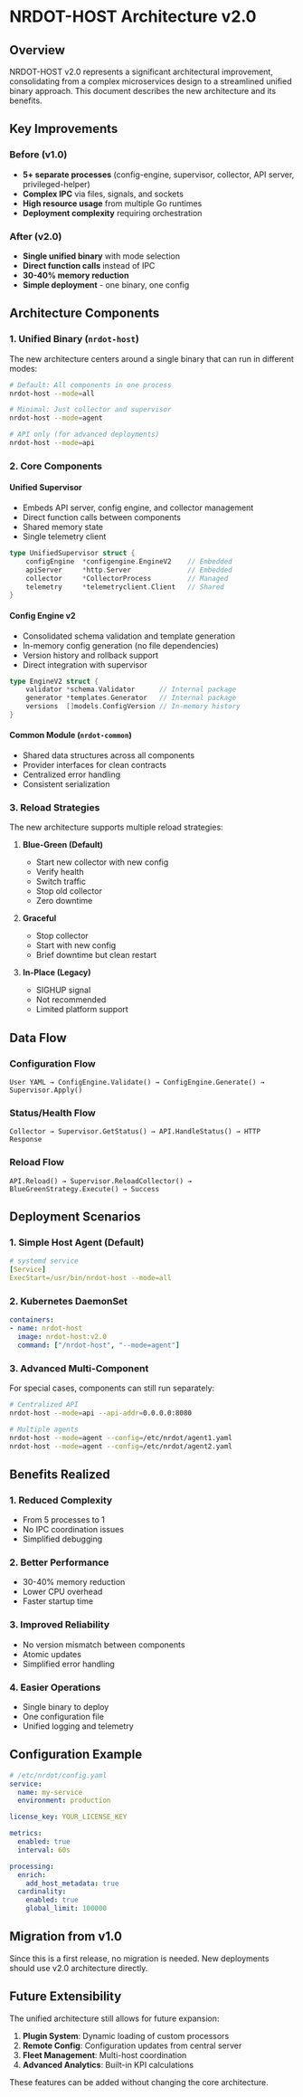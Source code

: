 # NRDOT-HOST Architecture v2.0

## Overview

NRDOT-HOST v2.0 represents a significant architectural improvement, consolidating from a complex microservices design to a streamlined unified binary approach. This document describes the new architecture and its benefits.

## Key Improvements

### Before (v1.0)
- **5+ separate processes** (config-engine, supervisor, collector, API server, privileged-helper)
- **Complex IPC** via files, signals, and sockets
- **High resource usage** from multiple Go runtimes
- **Deployment complexity** requiring orchestration

### After (v2.0)
- **Single unified binary** with mode selection
- **Direct function calls** instead of IPC
- **30-40% memory reduction**
- **Simple deployment** - one binary, one config

## Architecture Components

### 1. Unified Binary (`nrdot-host`)

The new architecture centers around a single binary that can run in different modes:

```bash
# Default: All components in one process
nrdot-host --mode=all

# Minimal: Just collector and supervisor
nrdot-host --mode=agent

# API only (for advanced deployments)
nrdot-host --mode=api
```

### 2. Core Components

#### Unified Supervisor
- Embeds API server, config engine, and collector management
- Direct function calls between components
- Shared memory state
- Single telemetry client

```go
type UnifiedSupervisor struct {
    configEngine  *configengine.EngineV2    // Embedded
    apiServer     *http.Server              // Embedded
    collector     *CollectorProcess         // Managed
    telemetry     *telemetryclient.Client   // Shared
}
```

#### Config Engine v2
- Consolidated schema validation and template generation
- In-memory config generation (no file dependencies)
- Version history and rollback support
- Direct integration with supervisor

```go
type EngineV2 struct {
    validator *schema.Validator      // Internal package
    generator *templates.Generator   // Internal package
    versions  []models.ConfigVersion // In-memory history
}
```

#### Common Module (`nrdot-common`)
- Shared data structures across all components
- Provider interfaces for clean contracts
- Centralized error handling
- Consistent serialization

### 3. Reload Strategies

The new architecture supports multiple reload strategies:

1. **Blue-Green (Default)**
   - Start new collector with new config
   - Verify health
   - Switch traffic
   - Stop old collector
   - Zero downtime

2. **Graceful**
   - Stop collector
   - Start with new config
   - Brief downtime but clean restart

3. **In-Place (Legacy)**
   - SIGHUP signal
   - Not recommended
   - Limited platform support

## Data Flow

### Configuration Flow
```
User YAML → ConfigEngine.Validate() → ConfigEngine.Generate() → Supervisor.Apply()
```

### Status/Health Flow
```
Collector → Supervisor.GetStatus() → API.HandleStatus() → HTTP Response
```

### Reload Flow
```
API.Reload() → Supervisor.ReloadCollector() → BlueGreenStrategy.Execute() → Success
```

## Deployment Scenarios

### 1. Simple Host Agent (Default)
```yaml
# systemd service
[Service]
ExecStart=/usr/bin/nrdot-host --mode=all
```

### 2. Kubernetes DaemonSet
```yaml
containers:
- name: nrdot-host
  image: nrdot-host:v2.0
  command: ["/nrdot-host", "--mode=agent"]
```

### 3. Advanced Multi-Component
For special cases, components can still run separately:
```bash
# Centralized API
nrdot-host --mode=api --api-addr=0.0.0.0:8080

# Multiple agents
nrdot-host --mode=agent --config=/etc/nrdot/agent1.yaml
nrdot-host --mode=agent --config=/etc/nrdot/agent2.yaml
```

## Benefits Realized

### 1. Reduced Complexity
- From 5 processes to 1
- No IPC coordination issues
- Simplified debugging

### 2. Better Performance
- 30-40% memory reduction
- Lower CPU overhead
- Faster startup time

### 3. Improved Reliability
- No version mismatch between components
- Atomic updates
- Simplified error handling

### 4. Easier Operations
- Single binary to deploy
- One configuration file
- Unified logging and telemetry

## Configuration Example

```yaml
# /etc/nrdot/config.yaml
service:
  name: my-service
  environment: production

license_key: YOUR_LICENSE_KEY

metrics:
  enabled: true
  interval: 60s

processing:
  enrich:
    add_host_metadata: true
  cardinality:
    enabled: true
    global_limit: 100000
```

## Migration from v1.0

Since this is a first release, no migration is needed. New deployments should use v2.0 architecture directly.

## Future Extensibility

The unified architecture still allows for future expansion:

1. **Plugin System**: Dynamic loading of custom processors
2. **Remote Config**: Configuration updates from central server
3. **Fleet Management**: Multi-host coordination
4. **Advanced Analytics**: Built-in KPI calculations

These features can be added without changing the core architecture.